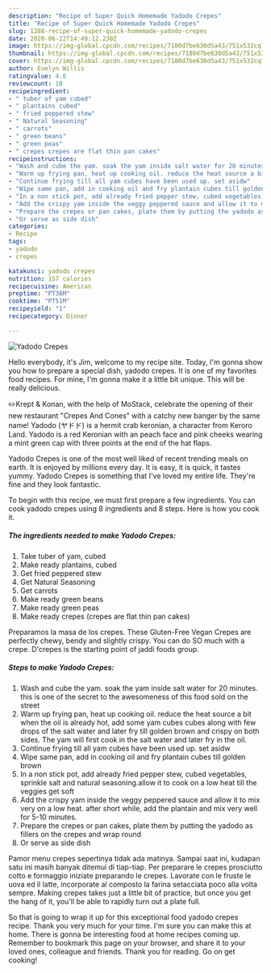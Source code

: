 ```yaml
---
description: "Recipe of Super Quick Homemade Yadodo Crepes"
title: "Recipe of Super Quick Homemade Yadodo Crepes"
slug: 1288-recipe-of-super-quick-homemade-yadodo-crepes
date: 2020-06-22T14:49:12.230Z
image: https://img-global.cpcdn.com/recipes/7180d7be630d5a43/751x532cq70/yadodo-crepes-recipe-main-photo.jpg
thumbnail: https://img-global.cpcdn.com/recipes/7180d7be630d5a43/751x532cq70/yadodo-crepes-recipe-main-photo.jpg
cover: https://img-global.cpcdn.com/recipes/7180d7be630d5a43/751x532cq70/yadodo-crepes-recipe-main-photo.jpg
author: Evelyn Willis
ratingvalue: 4.6
reviewcount: 10
recipeingredient:
- " tuber of yam cubed"
- " plantains cubed"
- " fried peppered stew"
- " Natural Seasoning"
- " carrots"
- " green beans"
- " green peas"
- " crepes crepes are flat thin pan cakes"
recipeinstructions:
- "Wash and cube the yam. soak the yam inside salt water for 20 minutes. this is one of the secret to the awesomeness of this food sold on the street"
- "Warm up frying pan, heat up cooking oil. reduce the heat source a bit when the oil is already hot, add some yam cubes cubes along with few drops of the salt water and later fry till golden brown and crispy on both sides. The yam will first cook in the salt water and later fry in the oil."
- "Continue frying till all yam cubes have been used up. set asidw"
- "Wipe same pan, add in cooking oil and fry plantain cubes till golden brown"
- "In a non stick pot, add already fried pepper stew, cubed vegetables, sprinkle salt and natural seasoning.allow it to cook on a low heat till the veggies get soft"
- "Add the crispy yam inside the veggy peppered sauce and allow it to mix very on a low heat. after short while, add the plantain and mix very well for 5-10 minutes."
- "Prepare the crepes or pan cakes, plate them by putting the yadodo as fillers on the crepes and wrap round"
- "Or serve as side dish"
categories:
- Recipe
tags:
- yadodo
- crepes

katakunci: yadodo crepes 
nutrition: 157 calories
recipecuisine: American
preptime: "PT36M"
cooktime: "PT51M"
recipeyield: "1"
recipecategory: Dinner

---
```



![Yadodo Crepes](https://img-global.cpcdn.com/recipes/7180d7be630d5a43/751x532cq70/yadodo-crepes-recipe-main-photo.jpg)

Hello everybody, it's Jim, welcome to my recipe site. Today, I'm gonna show you how to prepare a special dish, yadodo crepes. It is one of my favorites food recipes. For mine, I'm gonna make it a little bit unique. This will be really delicious.

✏️Krept &amp; Konan, with the help of MoStack, celebrate the opening of their new restaurant &#34;Crepes And Cones&#34; with a catchy new banger by the same name! Yadodo (ヤドド) is a hermit crab keronian, a character from Keroro Land. Yadodo is a red Keronian with an peach face and pink cheeks wearing a mint green cap with three points at the end of the hat flaps.

Yadodo Crepes is one of the most well liked of recent trending meals on earth. It is enjoyed by millions every day. It is easy, it is quick, it tastes yummy. Yadodo Crepes is something that I've loved my entire life. They're fine and they look fantastic.


To begin with this recipe, we must first prepare a few ingredients. You can cook yadodo crepes using 8 ingredients and 8 steps. Here is how you cook it.

<!--inarticleads1-->

##### The ingredients needed to make Yadodo Crepes:

1. Take  tuber of yam, cubed
1. Make ready  plantains, cubed
1. Get  fried peppered stew
1. Get  Natural Seasoning
1. Get  carrots
1. Make ready  green beans
1. Make ready  green peas
1. Make ready  crepes (crepes are flat thin pan cakes)


Preparamos la masa de los crepes. These Gluten-Free Vegan Crepes are perfectly chewy, bendy and slightly crispy. You can do SO much with a crepe. D&#39;crepes is the starting point of jaddi foods group. 

<!--inarticleads2-->

##### Steps to make Yadodo Crepes:

1. Wash and cube the yam. soak the yam inside salt water for 20 minutes. this is one of the secret to the awesomeness of this food sold on the street
1. Warm up frying pan, heat up cooking oil. reduce the heat source a bit when the oil is already hot, add some yam cubes cubes along with few drops of the salt water and later fry till golden brown and crispy on both sides. The yam will first cook in the salt water and later fry in the oil.
1. Continue frying till all yam cubes have been used up. set asidw
1. Wipe same pan, add in cooking oil and fry plantain cubes till golden brown
1. In a non stick pot, add already fried pepper stew, cubed vegetables, sprinkle salt and natural seasoning.allow it to cook on a low heat till the veggies get soft
1. Add the crispy yam inside the veggy peppered sauce and allow it to mix very on a low heat. after short while, add the plantain and mix very well for 5-10 minutes.
1. Prepare the crepes or pan cakes, plate them by putting the yadodo as fillers on the crepes and wrap round
1. Or serve as side dish


Pamor menu crepes sepertinya tidak ada matinya. Sampai saat ini, kudapan satu ini masih banyak ditemui di tiap-tiap. Per preparare le crepes prosciutto cotto e formaggio iniziate preparando le crepes. Lavorate con le fruste le uova ed il latte, incorporate al composto la farina setacciata poco alla volta sempre. Making crepes takes just a little bit of practice, but once you get the hang of it, you&#39;ll be able to rapidly turn out a plate full. 

So that is going to wrap it up for this exceptional food yadodo crepes recipe. Thank you very much for your time. I'm sure you can make this at home. There is gonna be interesting food at home recipes coming up. Remember to bookmark this page on your browser, and share it to your loved ones, colleague and friends. Thank you for reading. Go on get cooking!
